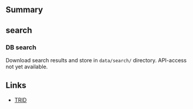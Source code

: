## Summary

## search

### DB search

Download search results and store in `data/search/` directory. API-access not yet available.

## Links

- [TRID](https://www.trid.trb.org/)
